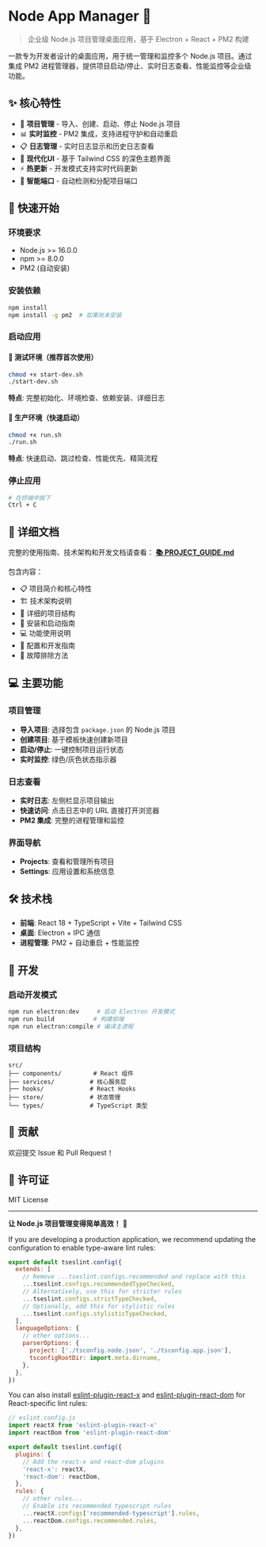 # Node App Manager 🚀

> 企业级 Node.js 项目管理桌面应用，基于 Electron + React + PM2 构建

一款专为开发者设计的桌面应用，用于统一管理和监控多个 Node.js 项目。通过集成 PM2 进程管理器，提供项目启动/停止、实时日志查看、性能监控等企业级功能。

## ✨ 核心特性

- 🚀 **项目管理** - 导入、创建、启动、停止 Node.js 项目
- 📊 **实时监控** - PM2 集成，支持进程守护和自动重启  
- 📋 **日志管理** - 实时日志显示和历史日志查看
- 🎨 **现代化UI** - 基于 Tailwind CSS 的深色主题界面
- ⚡ **热更新** - 开发模式支持实时代码更新
- 🔧 **智能端口** - 自动检测和分配项目端口

## 🚀 快速开始

### 环境要求
- Node.js >= 16.0.0
- npm >= 8.0.0
- PM2 (自动安装)

### 安装依赖
```bash
npm install
npm install -g pm2  # 如果尚未安装
```

### 启动应用

#### 🧪 测试环境（推荐首次使用）
```bash
chmod +x start-dev.sh
./start-dev.sh
```
**特点**: 完整初始化、环境检查、依赖安装、详细日志

#### 🚀 生产环境（快速启动）  
```bash
chmod +x run.sh
./run.sh
```
**特点**: 快速启动、跳过检查、性能优先、精简流程

### 停止应用
```bash
# 在终端中按下
Ctrl + C
```

## 📖 详细文档

完整的使用指南、技术架构和开发文档请查看：
**[📚 PROJECT_GUIDE.md](./PROJECT_GUIDE.md)**

包含内容：
- 📋 项目简介和核心特性
- 🏗️ 技术架构说明  
- 📁 详细的项目结构
- 🚀 安装和启动指南
- 💻 功能使用说明
- 🔧 配置和开发指南
- 🐛 故障排除方法

## 💻 主要功能

### 项目管理
- **导入项目**: 选择包含 `package.json` 的 Node.js 项目
- **创建项目**: 基于模板快速创建新项目
- **启动/停止**: 一键控制项目运行状态
- **实时监控**: 绿色/灰色状态指示器

### 日志查看
- **实时日志**: 左侧栏显示项目输出
- **快速访问**: 点击日志中的 URL 直接打开浏览器
- **PM2 集成**: 完整的进程管理和监控

### 界面导航
- **Projects**: 查看和管理所有项目
- **Settings**: 应用设置和系统信息

## 🛠️ 技术栈

- **前端**: React 18 + TypeScript + Vite + Tailwind CSS
- **桌面**: Electron + IPC 通信
- **进程管理**: PM2 + 自动重启 + 性能监控

## 🔧 开发

### 启动开发模式
```bash
npm run electron:dev     # 启动 Electron 开发模式
npm run build           # 构建前端
npm run electron:compile # 编译主进程
```

### 项目结构
```
src/
├── components/         # React 组件
├── services/          # 核心服务层  
├── hooks/             # React Hooks
├── store/             # 状态管理
└── types/             # TypeScript 类型
```

## 🤝 贡献

欢迎提交 Issue 和 Pull Request！

## 📄 许可证

MIT License

---

**让 Node.js 项目管理变得简单高效！** 🎯

If you are developing a production application, we recommend updating the configuration to enable type-aware lint rules:

```js
export default tseslint.config({
  extends: [
    // Remove ...tseslint.configs.recommended and replace with this
    ...tseslint.configs.recommendedTypeChecked,
    // Alternatively, use this for stricter rules
    ...tseslint.configs.strictTypeChecked,
    // Optionally, add this for stylistic rules
    ...tseslint.configs.stylisticTypeChecked,
  ],
  languageOptions: {
    // other options...
    parserOptions: {
      project: ['./tsconfig.node.json', './tsconfig.app.json'],
      tsconfigRootDir: import.meta.dirname,
    },
  },
})
```

You can also install [eslint-plugin-react-x](https://github.com/Rel1cx/eslint-react/tree/main/packages/plugins/eslint-plugin-react-x) and [eslint-plugin-react-dom](https://github.com/Rel1cx/eslint-react/tree/main/packages/plugins/eslint-plugin-react-dom) for React-specific lint rules:

```js
// eslint.config.js
import reactX from 'eslint-plugin-react-x'
import reactDom from 'eslint-plugin-react-dom'

export default tseslint.config({
  plugins: {
    // Add the react-x and react-dom plugins
    'react-x': reactX,
    'react-dom': reactDom,
  },
  rules: {
    // other rules...
    // Enable its recommended typescript rules
    ...reactX.configs['recommended-typescript'].rules,
    ...reactDom.configs.recommended.rules,
  },
})
```
